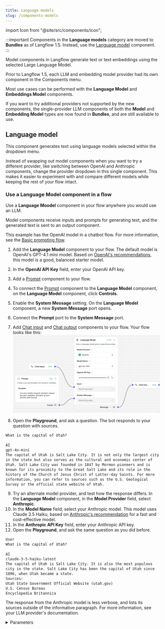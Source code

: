 ```yaml
---
title: Language models
slug: /components-models
---
```


import Icon from "@site/src/components/icon";

:::important
Components in the **Language models** category are moved to **Bundles** as of Langflow 1.5.
Instead, use the [Language model](/components-models#language-model) component.
:::

Model components in Langflow generate text or text embeddings using the selected Large Language Model.

Prior to Langflow 1.5, each LLM and embedding model provider had its own component in the Components menu.

Most use cases can be performed with the **Language Model** and **Embeddings Model** components.

If you want to try additional providers not supported by the new components, the single-provider LLM components of both the **Model** and **Embedding Model** types are now found in **Bundles**, and are still available to use.

## Language model

This component generates text using language models selected within the dropdown menu.

Instead of swapping out model components when you want to try a different provider, like switching between OpenAI and Anthropic components, change the provider dropdown in this single component. This makes it easier to experiment with and compare different models while keeping the rest of your flow intact.

### Use a Language Model component in a flow

Use a **Language Moodel** component in your flow anywhere you would use an LLM.

Model components receive inputs and prompts for generating text, and the generated text is sent to an output component.

This example has the OpenAI model in a chatbot flow. For more information, see the [Basic prompting flow](/basic-prompting).

1. Add the **Language Model** component to your flow.
The default model is OpenAI's GPT-4.1 mini model. Based on [OpenAI's recommendations](https://platform.openai.com/docs/models/gpt-4.1-mini), this model is a good, balanced starter model.
2. In the **OpenAI API Key** field, enter your OpenAI API key.
3. Add a [Prompt](/components-prompts) component to your flow.
4. To connect the [Prompt](/components-prompts) component to the **Language Model** component, on the **Language Model** component, click **Controls**.
5. Enable the **System Message** setting.
On the **Language Model** component, a new **System Message** port opens.
6. Connect the **Prompt** port to the **System Message** port.
7. Add [Chat input](/components-io#chat-input) and [Chat output](/components-io#chat-output) components to your flow.
Your flow looks like this:
![A Language Model component for basic prompting](/img/component-language-model.png)

8. Open the **Playground**, and ask a question.
The bot responds to your question with sources.

```
What is the capital of Utah?

AI
gpt-4o-mini
The capital of Utah is Salt Lake City. It is not only the largest city in the state but also serves as the cultural and economic center of Utah. Salt Lake City was founded in 1847 by Mormon pioneers and is known for its proximity to the Great Salt Lake and its role in the history of the Church of Jesus Christ of Latter-day Saints. For more information, you can refer to sources such as the U.S. Geological Survey or the official state website of Utah.
```

9. Try an alternate model provider, and test how the response differs.
In the **Language Model** component, in the **Model Provider** field, select **Anthropic**.
10. In the **Model Name** field, select your Anthropic model.
This model uses Claude 3.5 Haiku, based on [Anthropic's recommendation](https://docs.anthropic.com/en/docs/about-claude/models/choosing-a-model) for a fast and cost-effective model.
11. In the **Anthropic API Key** field, enter your Anthropic API key.
12. Open the **Playground**, and ask the same question as you did before.

```
User
What is the capital of Utah?

AI
claude-3-5-haiku-latest
The capital of Utah is Salt Lake City. It is also the most populous city in the state. Salt Lake City has been the capital of Utah since 1896, when Utah became a state.
Sources:
Utah State Government Official Website (utah.gov)
U.S. Census Bureau
Encyclopedia Britannica
```

The response from the Anthropic model is less verbose, and lists its sources outside of the informative paragraph.
For more information, see your LLM provider's documentation.

<details>
<summary>Parameters</summary>

**Inputs**

| Name | Type | Description |
|------|------|-------------|
| provider | String | The model provider to use. |
| model_name | String | The name of the model to use. Options depend on the selected provider. |
| api_key | SecretString | The API Key for authentication with the selected provider. |
| input_value | String | The input text to send to the model. |
| system_message | String | A system message that helps set the behavior of the assistant. |
| stream | Boolean | Whether to stream the response. Default: `False`. |
| temperature | Float | Controls randomness in responses. Range: `[0.0, 1.0]`. Default: `0.1`. |

**Outputs**

| Name | Type | Description |
|------|------|-------------|
| model | LanguageModel | An instance of Chat configured with the specified parameters. |

</details>


